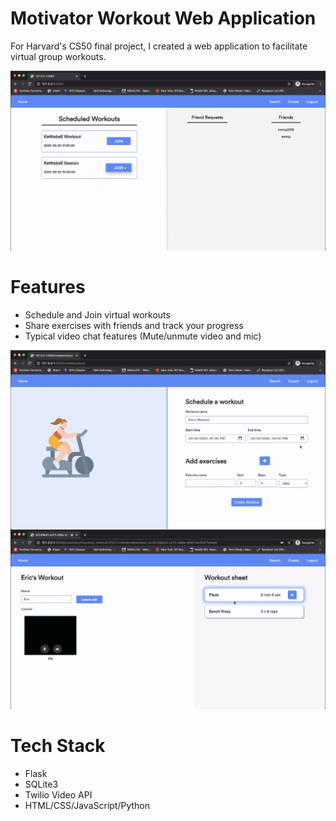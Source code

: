 # Motivator Workout Web Application
For Harvard's CS50 final project, I created a web application to facilitate virtual group workouts. 

<img src="https://github.com/ericsong01/workout_videoapp/blob/master/github_gifs/joiningroom.gif" width="1000"/>

# Features 
* Schedule and Join virtual workouts
* Share exercises with friends and track your progress 
* Typical video chat features (Mute/unmute video and mic)

<img src="https://github.com/ericsong01/workout_videoapp/blob/master/github_gifs/createworkout2.gif" width="750" align="left"/>







<img src="https://github.com/ericsong01/workout_videoapp/blob/master/github_gifs/configworkout2.gif" width="750"/>

# Tech Stack
* Flask
* SQLite3
* Twilio Video API
* HTML/CSS/JavaScript/Python



